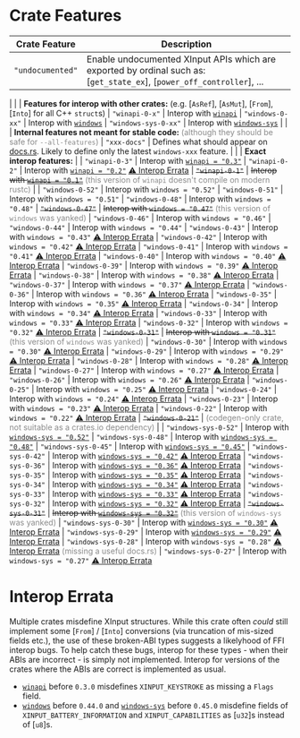 # Crate Features

| Crate Feature             | Description   |
| --------------------------| --------------|
| `"undocumented"`          | Enable undocumented XInput APIs which are exported by ordinal such as: <br> [`get_state_ex`], [`power_off_controller`], ...
|
|                           | **Features for interop with other crates:** (e.g. [`AsRef`], [`AsMut`], [`From`], [`Into`] for all C++ `struct`s)
| `"winapi-0-x"`            | Interop with [`winapi`](https://docs.rs/winapi/)
| `"windows-0-xx"`          | Interop with [`windows`](https://microsoft.github.io/windows-docs-rs/doc/windows/)
| `"windows-sys-0-xx"`      | Interop with [`windows-sys`](https://docs.rs/windows-sys/)
|
|                           | **Internal features not meant for stable code:** <span style="opacity: 50%">(although they should be safe for `--all-features`)</span>
| `"xxx-docs"`              | Defines what should appear on [docs.rs](https://docs.rs/thindx-xinput/).  Likely to define only the latest `windows-xxx` feature.
|
|                           | **Exact interop features:**
|
| `"winapi-0-3"`            | Interop with [`winapi = "0.3"`](https://docs.rs/winapi/0.3/)
| `"winapi-0-2"`            | Interop with [`winapi = "0.2"`](https://docs.rs/winapi/0.2/x86_64-pc-windows-gnu/winapi/) [⚠️ Interop Errata]
| ~~`"winapi-0-1"`~~        | ~~Interop with [`winapi = "0.1"`](https://docs.rs/winapi/0.1/x86_64-pc-windows-msvc/winapi/)~~ <span style="opacity: 50%">(this version of `winapi` doesn't compile on modern rustc)</span>
|
| `"windows-0-52"`          | Interop with `windows = "0.52"`
| `"windows-0-51"`          | Interop with `windows = "0.51"`
| `"windows-0-48"`          | Interop with `windows = "0.48"`
| ~~`"windows-0-47"`~~      | ~~Interop with `windows = "0.47"`~~ <span style="opacity: 50%">(this version of `windows` was yanked)</span>
| `"windows-0-46"`          | Interop with `windows = "0.46"`
| `"windows-0-44"`          | Interop with `windows = "0.44"`
| `"windows-0-43"`          | Interop with `windows = "0.43"` [⚠️ Interop Errata]
| `"windows-0-42"`          | Interop with `windows = "0.42"` [⚠️ Interop Errata]
| `"windows-0-41"`          | Interop with `windows = "0.41"` [⚠️ Interop Errata]
| `"windows-0-40"`          | Interop with `windows = "0.40"` [⚠️ Interop Errata]
| `"windows-0-39"`          | Interop with `windows = "0.39"` [⚠️ Interop Errata]
| `"windows-0-38"`          | Interop with `windows = "0.38"` [⚠️ Interop Errata]
| `"windows-0-37"`          | Interop with `windows = "0.37"` [⚠️ Interop Errata]
| `"windows-0-36"`          | Interop with `windows = "0.36"` [⚠️ Interop Errata]
| `"windows-0-35"`          | Interop with `windows = "0.35"` [⚠️ Interop Errata]
| `"windows-0-34"`          | Interop with `windows = "0.34"` [⚠️ Interop Errata]
| `"windows-0-33"`          | Interop with `windows = "0.33"` [⚠️ Interop Errata]
| `"windows-0-32"`          | Interop with `windows = "0.32"` [⚠️ Interop Errata]
| ~~`"windows-0-31"`~~      | ~~Interop with `windows = "0.31"`~~ <span style="opacity: 50%">(this version of `windows` was yanked)</span>
| `"windows-0-30"`          | Interop with `windows = "0.30"` [⚠️ Interop Errata]
| `"windows-0-29"`          | Interop with `windows = "0.29"` [⚠️ Interop Errata]
| `"windows-0-28"`          | Interop with `windows = "0.28"` [⚠️ Interop Errata]
| `"windows-0-27"`          | Interop with `windows = "0.27"` [⚠️ Interop Errata]
| `"windows-0-26"`          | Interop with `windows = "0.26"` [⚠️ Interop Errata]
| `"windows-0-25"`          | Interop with `windows = "0.25"` [⚠️ Interop Errata]
| `"windows-0-24"`          | Interop with `windows = "0.24"` [⚠️ Interop Errata]
| `"windows-0-23"`          | Interop with `windows = "0.23"` [⚠️ Interop Errata]
| `"windows-0-22"`          | Interop with `windows = "0.22"` [⚠️ Interop Errata]
| ~~`"windows-0-21"`~~      | <span style="opacity: 50%">(codegen-only crate, not suitable as a crates.io dependency)</span>
|
| <code style="text-wrap: nowrap;">\"windows-sys-0-52\"</code> | Interop with [`windows-sys = "0.52"`](https://docs.rs/windows-sys/0.52/)
| `"windows-sys-0-48"`      | Interop with [`windows-sys = "0.48"`](https://docs.rs/windows-sys/0.48/)
| `"windows-sys-0-45"`      | Interop with [`windows-sys = "0.45"`](https://docs.rs/windows-sys/0.45/)
| `"windows-sys-0-42"`      | Interop with [`windows-sys = "0.42"`](https://docs.rs/windows-sys/0.42/) [⚠️ Interop Errata]
| `"windows-sys-0-36"`      | Interop with [`windows-sys = "0.36"`](https://docs.rs/windows-sys/0.36/) [⚠️ Interop Errata]
| `"windows-sys-0-35"`      | Interop with [`windows-sys = "0.35"`](https://docs.rs/windows-sys/0.35/) [⚠️ Interop Errata]
| `"windows-sys-0-34"`      | Interop with [`windows-sys = "0.34"`](https://docs.rs/windows-sys/0.34/) [⚠️ Interop Errata]
| `"windows-sys-0-33"`      | Interop with [`windows-sys = "0.33"`](https://docs.rs/windows-sys/0.33/) [⚠️ Interop Errata]
| `"windows-sys-0-32"`      | Interop with [`windows-sys = "0.32"`](https://docs.rs/windows-sys/0.32/) [⚠️ Interop Errata]
| ~~`"windows-sys-0-31"`~~  | ~~Interop with [`windows-sys = "0.32"`](https://docs.rs/windows-sys/0.31/)~~ <span style="opacity: 50%">(this version of `windows-sys` was yanked)</span>
| `"windows-sys-0-30"`      | Interop with [`windows-sys = "0.30"`](https://docs.rs/windows-sys/0.30/) [⚠️ Interop Errata]
| `"windows-sys-0-29"`      | Interop with [`windows-sys = "0.29"`](https://docs.rs/windows-sys/0.29/) [⚠️ Interop Errata]
| `"windows-sys-0-28"`      | Interop with `windows-sys = "0.28"` [⚠️ Interop Errata] <span style="opacity: 50%">(missing a useful docs.rs)</span>
| `"windows-sys-0-27"`      | Interop with `windows-sys = "0.27"` [⚠️ Interop Errata]



# Interop Errata

Multiple crates misdefine XInput structures.
While this crate often *could* still implement some [`From`] / [`Into`] conversions (via truncation of mis-sized fields etc.), the use of these broken-ABI types suggests a likelyhood of FFI interop bugs.
To help catch these bugs, interop for these types - when their ABIs are incorrect - is simply not implemented.
Interop for versions of the crates where the ABIs are correct is implemented as usual.

*   [`winapi`](https://docs.rs/winapi/) before `0.3.0` misdefines `XINPUT_KEYSTROKE` as missing a `Flags` field.
*   [`windows`](https://microsoft.github.io/windows-docs-rs/doc/windows/) before `0.44.0` and [`windows-sys`](https://docs.rs/windows-sys/) before `0.45.0` misdefine fields of `XINPUT_BATTERY_INFORMATION` and `XINPUT_CAPABILITIES` as [`u32`]s instead of [`u8`]s.



[⚠️ Interop Errata]:    #interop-errata
